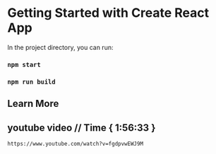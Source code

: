 # Getting Started with Create React App

In the project directory, you can run:

### `npm start`

### `npm run build`

## Learn More

## youtube video // Time { 1:56:33 }

    https://www.youtube.com/watch?v=fgdpvwEWJ9M


